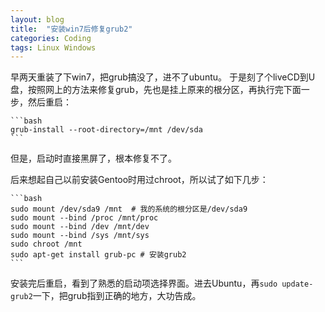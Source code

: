 ```yaml
---
layout: blog
title:  "安装win7后修复grub2"
categories: Coding
tags: Linux Windows
---
```


早两天重装了下win7，把grub搞没了，进不了ubuntu。
于是刻了个liveCD到U盘，按照网上的方法来修复grub，先也是挂上原来的根分区，再执行完下面一步，然后重启：

    ```bash
    grub-install --root-directory=/mnt /dev/sda
    ``` 

但是，启动时直接黑屏了，根本修复不了。

<!--more-->

后来想起自己以前安装Gentoo时用过chroot，所以试了如下几步：

    ```bash
    sudo mount /dev/sda9 /mnt  # 我的系统的根分区是/dev/sda9
    sudo mount --bind /proc /mnt/proc
    sudo mount --bind /dev /mnt/dev
    sudo mount --bind /sys /mnt/sys
    sudo chroot /mnt
    sudo apt-get install grub-pc # 安装grub2
    ```

安装完后重启，看到了熟悉的启动项选择界面。进去Ubuntu，再`sudo update-grub2`一下，把grub指到正确的地方，大功告成。
